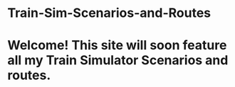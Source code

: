 # Train-Sim-Scenarios-and-Routes
<h1>Welcome! This site will soon feature all my Train Simulator Scenarios and routes.
